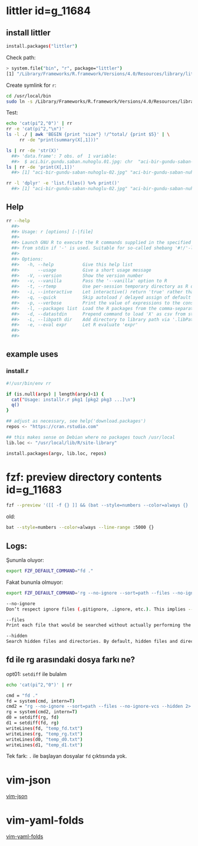 

# littler id=g_11684

## install littler

```bash
install.packages("littler")

```

Check path:

```bash
> system.file("bin", "r", package="littler")
[1] "/Library/Frameworks/R.framework/Versions/4.0/Resources/library/littler/bin/r"
```

Create symlink for `r`:

```bash
cd /usr/local/bin 
sudo ln -s /Library/Frameworks/R.framework/Versions/4.0/Resources/library/littler/bin/r rr
```

Test:

```bash
echo 'cat(pi^2,"0")' | rr
rr -e 'cat(pi^2,"\n")' 
ls -l ./ | awk 'BEGIN {print "size"} !/^total/ {print $5}' | \
     rr -de "print(summary(X[,1]))"

ls | rr -de 'str(X)'
  ##> 'data.frame':	7 obs. of  1 variable:
  ##>  $ aci.bir.gundu.saban.nuhoglu.01.jpg: chr  "aci-bir-gundu-saban-nuhoglu-02.jpg" "aci-bir-gundu-saban-nuhoglu-03.jpg" "aci-bir-gundu-saban-nuhoglu-04.jpg" "aci-bir-gundu-saban-nuhoglu-05.jpg" .
ls | rr -de 'print(X[,1])'
  ##> [1] "aci-bir-gundu-saban-nuhoglu-02.jpg" "aci-bir-gundu-saban-nuhoglu-03.jpg" "aci-bir-gundu-saban-nuhoglu-04.jpg"

rr -l 'dplyr' -e 'list.files() %>% print()'
  ##> [1] "aci-bir-gundu-saban-nuhoglu-02.jpg" "aci-bir-gundu-saban-nuhoglu-03.jpg" "aci-bir-gundu-saban-nuhoglu-04.jpg"
```

## Help

```bash
rr --help
  ##> 
  ##> Usage: r [options] [-|file]
  ##> 
  ##> Launch GNU R to execute the R commands supplied in the specified file, or
  ##> from stdin if '-' is used. Suitable for so-called shebang '#!/'-line scripts.
  ##> 
  ##> Options:
  ##>   -h, --help           Give this help list
  ##>       --usage          Give a short usage message
  ##>   -V, --version        Show the version number
  ##>   -v, --vanilla        Pass the '--vanilla' option to R
  ##>   -t, --rtemp          Use per-session temporary directory as R does
  ##>   -i, --interactive    Let interactive() return 'true' rather than 'false'
  ##>   -q, --quick          Skip autoload / delayed assign of default libraries
  ##>   -p, --verbose        Print the value of expressions to the console
  ##>   -l, --packages list  Load the R packages from the comma-separated 'list'
  ##>   -d, --datastdin      Prepend command to load 'X' as csv from stdin
  ##>   -L, --libpath dir    Add directory to library path via '.libPaths(dir)'
  ##>   -e, --eval expr      Let R evaluate 'expr'
  ##> 
  ##> 
```
## example uses

### install.r

```bash
#!/usr/bin/env rr

if (is.null(argv) | length(argv)<1) {
  cat("Usage: installr.r pkg1 [pkg2 pkg3 ...]\n")
  q()
}

## adjust as necessary, see help('download.packages')
repos <- "https://cran.rstudio.com" 

## this makes sense on Debian where no packages touch /usr/local
lib.loc <- "/usr/local/lib/R/site-library"

install.packages(argv, lib.loc, repos)
```

# fzf: preview directory contents id=g_11683

```bash
fzf --preview '([[ -f {} ]] && (bat --style=numbers --color=always {} || cat {})) || ([[ -d {} ]] && (tree -C {} | less)) || echo {} 2> /dev/null | head -200'
```

old:

```bash
bat --style=numbers --color=always --line-range :5000 {}
```

## Logs:

Şununla oluyor:

```bash
export FZF_DEFAULT_COMMAND="fd ."
```

Fakat bununla olmuyor:

```bash
export FZF_DEFAULT_COMMAND='rg --no-ignore --sort=path --files --no-ignore-vcs --hidden 2> /dev/null'
```

```bash
--no-ignore
Don’t respect ignore files (.gitignore, .ignore, etc.). This implies --no-ignore-dot, --no-ignore-exclude, --no-ignore-global, no-ignore-parent and --no-ignore-vcs.

--files
Print each file that would be searched without actually performing the search. This is useful to determine whether a particular file is being searched or not.

--hidden
Search hidden files and directories. By default, hidden files and directories are skipped.
```

## fd ile rg arasındaki dosya farkı ne?

opt01: `setdiff` ile bulalım

```bash
echo 'cat(pi^2,"0")' | rr
```

```bash
cmd = "fd ."
fd = system(cmd, intern=T)
cmd2 = "rg --no-ignore --sort=path --files --no-ignore-vcs --hidden 2> /dev/null"
rg = system(cmd2, intern=T)
d0 = setdiff(rg, fd)
d1 = setdiff(fd, rg)
writeLines(fd, "temp_fd.txt")
writeLines(rg, "temp_rg.txt")
writeLines(d0, "temp_d0.txt")
writeLines(d1, "temp_d1.txt")
```

Tek fark: `.` ile başlayan dosyalar `fd` çıktısında yok.

# vim-json

[vim-json](https://github.com/elzr/vim-json)

# vim-yaml-folds

[vim-yaml-folds](https://github.com/pedrohdz/vim-yaml-folds)

